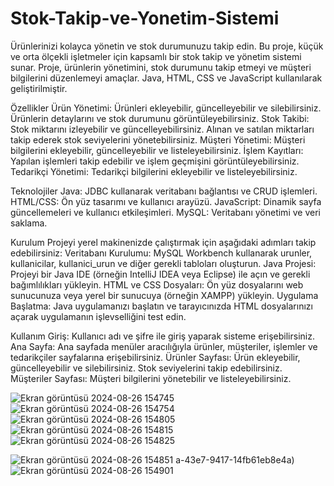 # Stok-Takip-ve-Yonetim-Sistemi
 Ürünlerinizi kolayca yönetin ve stok durumunuzu takip edin.
 Bu proje, küçük ve orta ölçekli işletmeler için kapsamlı bir stok takip ve yönetim sistemi sunar. Proje, ürünlerin yönetimini, stok durumunu takip etmeyi ve müşteri bilgilerini düzenlemeyi amaçlar. Java, HTML, CSS ve JavaScript kullanılarak geliştirilmiştir.

 

Özellikler
Ürün Yönetimi: Ürünleri ekleyebilir, güncelleyebilir ve silebilirsiniz. Ürünlerin detaylarını ve stok durumunu görüntüleyebilirsiniz.
Stok Takibi: Stok miktarını izleyebilir ve güncelleyebilirsiniz. Alınan ve satılan miktarları takip ederek stok seviyelerini yönetebilirsiniz.
Müşteri Yönetimi: Müşteri bilgilerini ekleyebilir, güncelleyebilir ve listeleyebilirsiniz.
İşlem Kayıtları: Yapılan işlemleri takip edebilir ve işlem geçmişini görüntüleyebilirsiniz.
Tedarikçi Yönetimi: Tedarikçi bilgilerini ekleyebilir ve listeleyebilirsiniz.


Teknolojiler
Java: JDBC kullanarak veritabanı bağlantısı ve CRUD işlemleri.
HTML/CSS: Ön yüz tasarımı ve kullanıcı arayüzü.
JavaScript: Dinamik sayfa güncellemeleri ve kullanıcı etkileşimleri.
MySQL: Veritabanı yönetimi ve veri saklama.


Kurulum
Projeyi yerel makinenizde çalıştırmak için aşağıdaki adımları takip edebilirsiniz:
Veritabanı Kurulumu: MySQL Workbench kullanarak urunler, kullanicilar, kullanici_urun ve diğer gerekli tabloları oluşturun.
Java Projesi: Projeyi bir Java IDE (örneğin IntelliJ IDEA veya Eclipse) ile açın ve gerekli bağımlılıkları yükleyin.
HTML ve CSS Dosyaları: Ön yüz dosyalarını web sunucunuza veya yerel bir sunucuya (örneğin XAMPP) yükleyin.
Uygulama Başlatma: Java uygulamanızı başlatın ve tarayıcınızda HTML dosyalarınızı açarak uygulamanın işlevselliğini test edin.



Kullanım
Giriş: Kullanıcı adı ve şifre ile giriş yaparak sisteme erişebilirsiniz.
Ana Sayfa: Ana sayfada menüler aracılığıyla ürünler, müşteriler, işlemler ve tedarikçiler sayfalarına erişebilirsiniz.
Ürünler Sayfası: Ürün ekleyebilir, güncelleyebilir ve silebilirsiniz. Stok seviyelerini takip edebilirsiniz.
Müşteriler Sayfası: Müşteri bilgilerini yönetebilir ve listeleyebilirsiniz.


![Ekran görüntüsü 2024-08-26 154745](https://github.com/user-attachments/assets/df13f21e-17a3-4c3d-b16a-26887db1e447)
![Ekran görüntüsü 2024-08-26 154754](https://github.com/user-attachments/assets/26050015-3028-4c34-ac20-d9d7c0828c18)
![Ekran görüntüsü 2024-08-26 154805](https://github.com/user-attachments/assets/c32ed3bf-d9d6-41e6-9e6d-afb8a488847b)
![Ekran görüntüsü 2024-08-26 154815](https://github.com/user-attachments/assets/dc86aed0-4042-4cb2-adcb-0e93f3bafc10)
![Ekran görüntüsü 2024-08-26 154825](https://github.com/user-attachments/assets/00803120-14ce-40b9-9e38-6bd27ed607d6)

![Ekran görüntüsü 2024-08-26 154851](https://github.com/user-attachments/assets/b78e206c-810d-4645-b6a5-855349c2c13c)
a-43e7-9417-14fb61eb8e4a)
![Ekran görüntüsü 2024-08-26 154901](https://github.com/user-attachments/assets/5c0e1c59-a2d4-4013-92ac-97d959e7f936)


